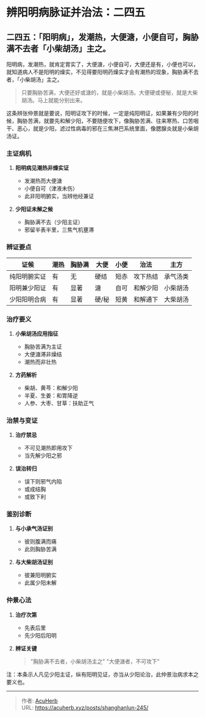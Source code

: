 # 辨阳明病脉证并治法：二四五


## 二四五：「阳明病」，发潮热，大便溏，小便自可，胸胁满不去者「小柴胡汤」主之。

<!--more-->

阳明病，发潮热，就肯定胃实了，大便溏，小便自可，大便还是有，小便也可以，就知道病人不是阳明的燥实，不见得要阳明药燥实才会有潮热的现象，胸胁满不去者，「小柴胡汤」主之。

> 只要胸胁苦满，大便还好或溏的，就是小柴胡汤。大便硬或便秘，就是大柴胡汤。马上就能分别出来。

这条辨张仲景就是要说，阳明证攻下的时候，一定是纯阳明证，如果兼有少阳的时候，胸胁苦满，就要先和解少阳，不要随便攻下，像胸胁苦满、往来寒热、口苦咽干、恶心，就是少阳，滤过性病毒的邪在三焦淋巴系统里面，像腮腺炎就是小柴胡汤证。

### **主证病机**
1. **阳明病见潮热非燥实证**
   - 发潮热而大便溏
   - 小便自可（津液未伤）
   - 此非阳明腑实，当辨他经兼证

2. **少阳证未解之候**
   - 胸胁满不去（少阳主证）
   - 邪留半表半里，三焦气机壅滞

### **辨证要点**
| **证候**         | **潮热** | **胸胁满** | **大便** | **小便** | **治法**       | **主方**     |
|-------------------|----------|------------|----------|----------|----------------|--------------|
| 纯阳明腑实证     | 有       | 无         | 硬结     | 短赤     | 攻下热结       | 承气汤类     |
| 阳明兼少阳证     | 有       | 显著       | 溏       | 自可     | 和解少阳       | 小柴胡汤     |
| 少阳阳明合病     | 有       | 显著       | 硬/秘    | 短黄     | 和解通下       | 大柴胡汤     |

### **治疗要义**
1. **小柴胡汤应用指征**
   - 胸胁苦满为主证
   - 大便溏滞非燥结
   - 潮热而非壮热

2. **方药解析**
   - 柴胡、黄芩：和解少阳
   - 半夏、生姜：和胃降逆
   - 人参、大枣、甘草：扶助正气

### **治禁与变证**
1. **治疗禁忌**
   - 不可见潮热即用攻下
   - 当先解少阳之邪

2. **误治转归**
   - 误下则邪气内陷
   - 或成结胸
   - 或致下利

### **鉴别诊断**
1. **与小承气汤证别**
   - 彼则腹满而痛
   - 此则胸胁苦满

2. **与大柴胡汤证别**
   - 彼兼阳明腑实
   - 此属少阳未解

### **仲景心法**
1. **治疗次第**
   - 先表后里
   - 先少阳后阳明

2. **辨证关键**
   > "胸胁满不去者，小柴胡汤主之"
   > "大便溏者，不可攻下"

注：本条示人凡见少阳主证，纵有阳明见证，亦当从少阳论治，此仲景治病求本之要义也。

---

> 作者: [AcuHerb](https://acuherb.xyz)  
> URL: https://acuherb.xyz/posts/shanghanlun-245/  

